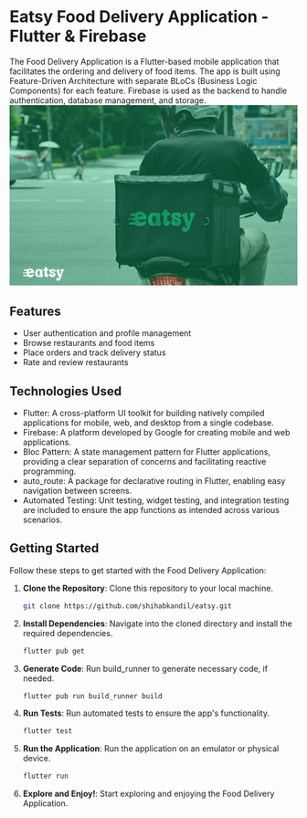 # Eatsy Food Delivery Application - Flutter & Firebase

The Food Delivery Application is a Flutter-based mobile application that facilitates the ordering and delivery of food items. The app is built using Feature-Driven Architecture with separate BLoCs (Business Logic Components) for each feature. Firebase is used as the backend to handle authentication, database management, and storage.
![alt text](https://github.com/shihabkandil/eatsy/blob/develop/branding_main.png?raw=true)

## Features

- User authentication and profile management
- Browse restaurants and food items
- Place orders and track delivery status
- Rate and review restaurants

## Technologies Used

- Flutter: A cross-platform UI toolkit for building natively compiled applications for mobile, web, and desktop from a single codebase.
- Firebase: A platform developed by Google for creating mobile and web applications.
- Bloc Pattern: A state management pattern for Flutter applications, providing a clear separation of concerns and facilitating reactive programming.
- auto_route: A package for declarative routing in Flutter, enabling easy navigation between screens.
- Automated Testing: Unit testing, widget testing, and integration testing are included to ensure the app functions as intended across various scenarios.

## Getting Started

Follow these steps to get started with the Food Delivery Application:

1. **Clone the Repository**: Clone this repository to your local machine.

    ```bash
    git clone https://github.com/shihabkandil/eatsy.git
    ```

2. **Install Dependencies**: Navigate into the cloned directory and install the required dependencies.

    ```bash
    flutter pub get
    ```

3. **Generate Code**: Run build_runner to generate necessary code, if needed.

    ```bash
    flutter pub run build_runner build
    ```

4. **Run Tests**: Run automated tests to ensure the app's functionality.

    ```bash
    flutter test
    ```

5. **Run the Application**: Run the application on an emulator or physical device.

    ```bash
    flutter run
    ```

6. **Explore and Enjoy!**: Start exploring and enjoying the Food Delivery Application.


